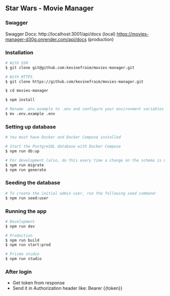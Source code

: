 ## Star Wars - Movie Manager

### Swagger
Swagger Docs: 
http://localhost:3001/api/docs (local)
https://movies-manager-d30g.onrender.com/api/docs (production)

### Installation

```bash
# With SSH
$ git clone git@github.com:kevinefraim/movies-manager.git

# With HTTPS
$ git clone https://github.com/kevinefraim/movies-manager.git

$ cd movies-manager

$ npm install

# Rename .env.example to .env and configure your environment variables
$ mv .env.example .env

```

### Setting up database

```bash
# You must have Docker and Docker Compose installed

# Start the PostgreSQL database with Docker Compose
$ npm run db:up

# For development (also, do this every time a change on the schema is made)
$ npm run migrate
$ npm run generate
```

### Seeding the database

```bash
# To create the initial admin user, run the following seed command:
$ npm run seed:user
```

### Running the app

```bash
# Development
$ npm run dev

# Production
$ npm run build
$ npm run start:prod

# Prisma studio
$ npm run studio
```

### After login

- Get token from response
- Send it in Authorization header like: Bearer {{token}}
